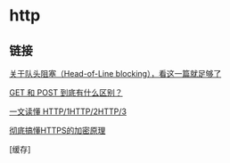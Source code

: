 # http
## 链接
[关于队头阻塞（Head-of-Line blocking），看这一篇就足够了](https://zhuanlan.zhihu.com/p/330300133?utm_source=wechat_session&utm_medium=social&utm_oi=662963108604153856&utm_campaign=shareopn)  

[GET 和 POST 到底有什么区别？](https://www.zhihu.com/question/28586791/answer/767316172?utm_source=wechat_session&utm_medium=social&utm_oi=662963108604153856&utm_content=group3_Answer&utm_campaign=shareopn)  

[一文读懂 HTTP/1HTTP/2HTTP/3](https://zhuanlan.zhihu.com/p/102561034)  

[彻底搞懂HTTPS的加密原理](https://zhuanlan.zhihu.com/p/43789231)

[缓存]